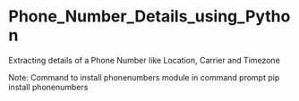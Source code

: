# Phone_Number_Details_using_Python
Extracting details of a Phone Number like Location, Carrier and Timezone

Note: Command to install phonenumbers module in command prompt
pip install phonenumbers

